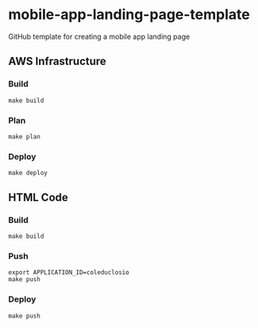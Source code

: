 # mobile-app-landing-page-template
GitHub template for creating a mobile app landing page

## AWS Infrastructure
### Build

```
make build
```

### Plan

```
make plan
```

### Deploy
```
make deploy
```

## HTML Code
### Build

```
make build
```

### Push

```
export APPLICATION_ID=coleduclosio
make push
```

### Deploy

```
make push
```
